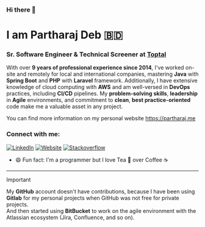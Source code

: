 ### Hi there 👋
# I am Partharaj Deb 🇧🇩
### Sr. Software Engineer & Technical Screener at [Toptal](https://www.toptal.com/resume/partharaj-deb)

With over **9 years of professional experience since 2014**, I've worked on-site and remotely for local and international companies, mastering **Java** with **Spring Boot** and **PHP** with **Laravel** framework. Additionally, I have extensive knowledge of cloud computing with **AWS** and am well-versed in **DevOps** practices, including **CI/CD** pipelines. My **problem-solving skills**, **leadership** in **Agile** environments, and commitment to **clean**, **best practice-oriented** code make me a valuable asset in any project.

You can find more information on my personal website https://partharaj.me

### Connect with me:

[![LinkedIn](https://img.shields.io/badge/%20-Connect-black?color=14171A&labelColor=blue&logo=linkedin&logoColor=fff)](https://www.linkedin.com/in/partharajbd) 
[![Website](https://img.shields.io/website?up_message=partharaj.me&url=https%3A%2F%2Fpartharaj.me&label=Visit&color=14171A&labelColor=purple)](https://partharaj.me)
[![Stackoverflow](https://img.shields.io/badge/%20-Questions-black?color=14171A&labelColor=orange&logo=stackoverflow&logoColor=fff)](https://stackoverflow.com/users/2219315/partharaj-deb)


- 😄 Fun fact: I'm a programmer but I love Tea 🍵 over Coffee ☕
---

> [!IMPORTANT]
> My **GitHub** account doesn't have contributions, because I have been using **Gitlab** for my personal projects when GitHub was not free for private projects.
> <br/>And then started using **BitBucket** to work on the agile environment with the Atlassian ecosystem (Jira, Confluence, and so on).

<!--
**partharajbd/partharajbd** is a ✨ _special_ ✨ repository because its `README.md` (this file) appears on your GitHub profile.

Here are some ideas to get you started:

- 🔭 I’m currently working on ...
- 🌱 I’m currently learning ...
- 👯 I’m looking to collaborate on ...
- 🤔 I’m looking for help with ...
- 💬 Ask me about ...
- 📫 How to reach me: ...
- 😄 Pronouns: ...
- ⚡ Fun fact: ...
-->
